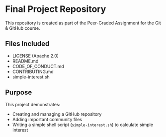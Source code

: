 # Final Project Repository

This repository is created as part of the Peer-Graded Assignment for the Git & GitHub course.

## Files Included
- LICENSE (Apache 2.0)
- README.md
- CODE_OF_CONDUCT.md
- CONTRIBUTING.md
- simple-interest.sh

## Purpose
This project demonstrates:
- Creating and managing a GitHub repository
- Adding important community files
- Writing a simple shell script (`simple-interest.sh`) to calculate simple interest
